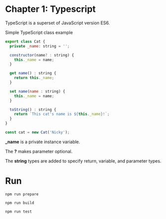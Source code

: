 # Chapter 1: Typescript

TypeScript is a superset of JavaScript version ES6.

Simple TypeScript class example

```javascript
export class Cat {
  private _name: string = '';

  constructor(name? : string) {
    this._name = name;
  }

  get name() : string {
    return this._name;
  }

  set name(name : string) {
    this._name = name;
  }

  toString() : string {
    return `This cat's name is ${this._name}!`;
  }
}

const cat = new Cat('Nicky');
```

**_name** is a private instance variable.

The **?** makes parameter optional.

The **string** types are added to specify return, variable, and parameter types.

# Run

    npm run prepare
    
    npm run build
    
    npm run test